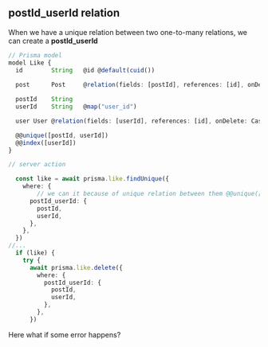 ## postId_userId relation

When we have a unique relation between two one-to-many relations, we can create a __postId_userId__

```typescript
// Prisma model 
model Like {
  id        String   @id @default(cuid())
 
  post      Post     @relation(fields: [postId], references: [id], onDelete: Cascade)

  postId    String
  userId    String   @map("user_id")

  user User @relation(fields: [userId], references: [id], onDelete: Cascade)

  @@unique([postId, userId])
  @@index([userId])
}

// server action

  const like = await prisma.like.findUnique({
    where: {
        // we can it because of unique relation between them @@unique([postId, userId])
      postId_userId: {
        postId,
        userId,
      },
    },
  })
//...
  if (like) {
    try {
      await prisma.like.delete({
        where: {
          postId_userId: {
            postId,
            userId,
          },
        },
      })

```

Here what if some error happens?

